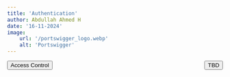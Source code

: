 ```yaml
---
title: 'Authentication'
author: Abdullah Ahmed H
date: '16-11-2024'
image:
    url: '/portswigger_logo.webp'
    alt: 'Portswigger'
---
```






<a href="/posts/portswigger/2" style="display: inline-block; float: left;">
    <button class="btn">Access Control</button>
</a>
<a href="/posts/portswigger/4" style="display: inline-block; float: right;">
    <button class="btn">TBD</button>
</a>